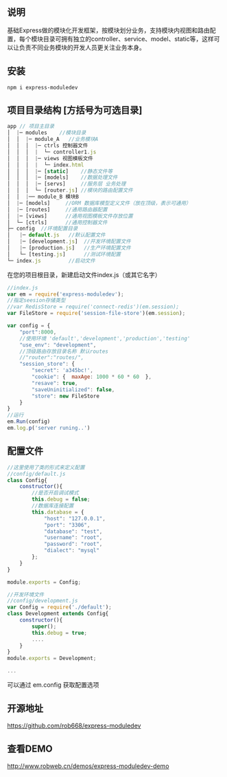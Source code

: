 ## 说明
基础Express做的模块化开发框架，按模块划分业务，支持模块内视图和路由配置，每个模块目录可拥有独立的controller、service、model、static等，这样可以让负责不同业务模块的开发人员更关注业务本身。

## 安装
```shell
npm i express-moduledev
```

## 项目目录结构 [方括号为可选目录]
```js
app // 项目主目录
│  |─ modules    //模块目录
│  │  |─ module_A   //业务模块A
│  │  │  |─ ctrls 控制器文件
│  │  │  |  └─ controller1.js
│  │  │  |─ views 视图模板文件
│  │  │  |  └─ index.html
│  │  │  |─ [static]    //静态文件等
│  │  │  |─ [models]    //数据处理文件
│  │  │  |─ [servs]     //服务层 业务处理
│  │  │  └─ [router.js] //模块的路由配置文件
│  │  |── module_B 模块B
│  |─ [models]     //ORM 数据库模型定义文件（放在顶级，表示可通用）
│  |─ [routes]     //通用路由器配置
│  |─ [views]      //通用视图模板文件存放位置
│  └─ [ctrls]      //通用控制器文件
├─ config  //环境配置目录
│   |─ default.js   //默认配置文件
│   |─ [development.js]  //开发环境配置文件
│   |─ [production.js]   //生产环境配置文件
│   └─ [testing.js]      //测试环境配置
└─ index.js         //启动文件
```

在您的项目根目录，新建启动文件index.js（或其它名字）
```javascript
//index.js
var em = require('express-moduledev');
//指定seesion存储类型
//var RedisStore = require('connect-redis')(em.session);
var FileStore = require('session-file-store')(em.session);

var config = {
    "port":8000,
    //使用环境 'default','development','production','testing'
    "use_env": "development",
    //顶级路由存放目录名称 默认routes
    //"router":"routes/",
    "session_store": {
        "secret": 'a345bc!',
        "cookie": {  maxAge: 1000 * 60 * 60  },
        "resave": true,
        "saveUninitialized": false,
        "store": new FileStore
    }
}
//运行
em.Run(config)
em.log.p('server runing..')
```

## 配置文件
```js
//这里使用了类的形式来定义配置
//config/default.js
class Config{
    constructor(){
        //是否开启调试模式
        this.debug = false;
        //数据库连接配置
        this.database = {
            "host": "127.0.0.1",
            "port": "3306",
            "database": "test",
            "username": "root",
            "password": "root",
            "dialect": "mysql"
        };
    }
}

module.exports = Config;

//开发环境文件
//config/development.js
var Config = require('./default');
class Development extends Config{
    constructor(){
        super();
        this.debug = true;
        ....
    }
}
module.exports = Development;

...
```
可以通过 em.config 获取配置选项

## 开源地址
https://github.com/rob668/express-moduledev

## 查看DEMO
http://www.robweb.cn/demos/express-moduledev-demo